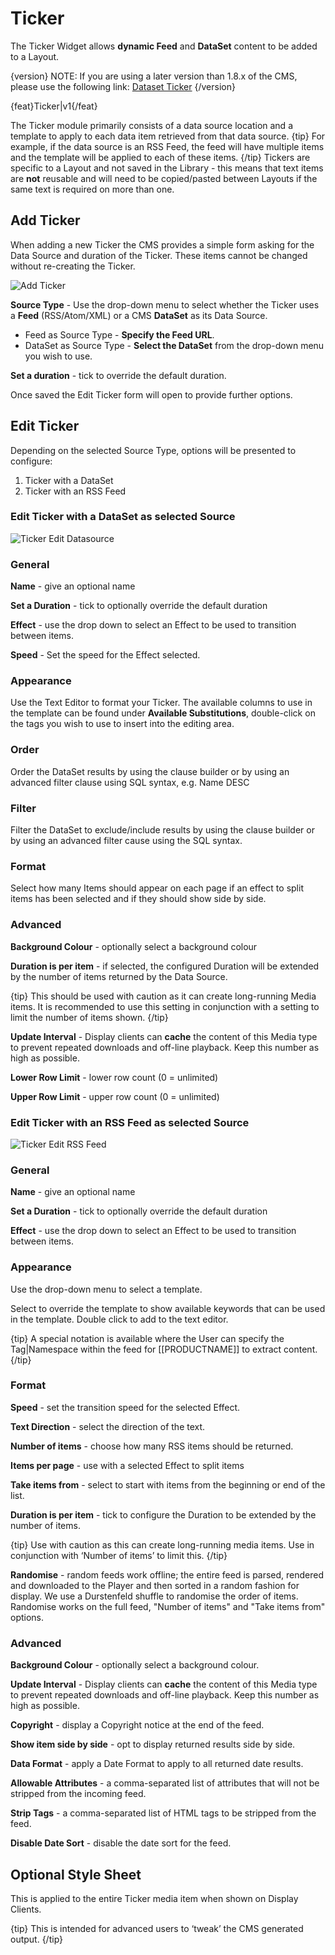 <!--toc=widgets-->

# Ticker

The Ticker Widget allows **dynamic Feed** and **DataSet** content to be added to a Layout.

{version}
NOTE: If you are using a later version than 1.8.x of the CMS, please use the following link: [Dataset Ticker](media_module_ticker.html)
{/version}

{feat}Ticker|v1{/feat}

 The Ticker module primarily consists of a data source location and a template to apply to each data item retrieved from that data source.
{tip}
For example, if the data source is an RSS Feed, the feed will have multiple items and the template will be applied to each of these items.
{/tip}
Tickers are specific to a Layout and not saved in the Library - this means that text items are **not** reusable and will need to be copied/pasted between Layouts if the same text is required on more than one.

## Add Ticker

When adding a new Ticker the CMS provides a simple form asking for the Data Source and duration of the Ticker. These items cannot be changed without re-creating the Ticker.

![Add Ticker](img/media_ticker_add.png)

**Source Type** - Use the drop-down menu to select whether the Ticker uses a **Feed** (RSS/Atom/XML) or a CMS **DataSet** as its Data Source.

- Feed as Source Type - **Specify the Feed URL**.
- DataSet as Source Type - **Select the DataSet** from the drop-down menu you wish to use. 

**Set a duration** - tick to override the default duration.

Once saved the Edit Ticker form will open to provide further options.

## Edit Ticker

Depending on the selected Source Type, options will be presented to configure:

1. Ticker with a DataSet
2. Ticker with an RSS Feed

### Edit Ticker with a DataSet as selected Source

![Ticker Edit Datasource](img/media_ticker_edit_datasource.png)

### General

**Name** - give an optional name

**Set a Duration** - tick to optionally override the default duration

**Effect** - use the drop down to select an Effect to be used to transition between items.

**Speed** - Set the speed for the Effect selected.

### Appearance

Use the Text Editor to format your Ticker. The available columns to use in the template can be found under **Available Substitutions**, double-click on the tags you wish to use to insert into the editing area. 

### Order 

Order the DataSet results by using the clause builder or by using an advanced filter clause using SQL syntax, e.g. Name DESC

### Filter

Filter the DataSet to exclude/include results by using the clause builder or by using an advanced filter cause using the SQL syntax.

### Format

Select how many Items should appear on each page if an effect to split items has been selected and if they should show side by side.

### Advanced

**Background Colour** - optionally select a background colour

**Duration is per item** - if selected, the configured Duration will be extended by the number of items returned by the Data Source.

{tip}
This should be used with caution as it can create long-running Media items. It is recommended to use this setting in conjunction with a setting to limit the number of items shown.
{/tip}

**Update Interval** - Display clients can **cache** the content of this Media type to prevent repeated downloads and off-line playback. Keep this number as high as possible.

**Lower Row Limit** - lower row count (0 = unlimited)

**Upper Row Limit** - upper row count (0 = unlimited)



### Edit Ticker with an RSS Feed as selected Source

![Ticker Edit RSS Feed](img/media_ticker_edit_rss.png)

### General

**Name** - give an optional name

**Set a Duration** - tick to optionally override the default duration

**Effect** - use the drop down to select an Effect to be used to transition between items.

### Appearance

Use the drop-down menu to select a template.

Select to override the template to show available keywords that can be used in the template. Double click to add to the text editor. 

{tip}
A special notation is available where the User can specify the Tag|Namespace within the feed for [[PRODUCTNAME]] to extract content.
{/tip}

### Format

**Speed** - set the transition speed for the selected Effect.

**Text Direction** - select the direction of the text.

**Number of items** - choose how many RSS items should be returned.

**Items per page** - use with a selected Effect to split items

**Take items from** - select to start with items from the beginning or end of the list.

**Duration is per item** - tick to configure the Duration to be extended by the number of items. 

{tip}
Use with caution as this can create long-running media items. Use in conjunction with ‘Number of items’ to limit this.
{/tip}

**Randomise** - random feeds work offline; the entire feed is parsed, rendered and downloaded to the Player and then sorted in a random fashion for display. We use a Durstenfeld shuffle to randomise the order of items. Randomise works on the full feed, "Number of items" and "Take items from" options.

### Advanced

**Background Colour** - optionally select a background colour.

**Update Interval** - Display clients can **cache** the content of this Media type to prevent repeated downloads and off-line playback. Keep this number as high as possible.

**Copyright** - display a Copyright notice at the end of the feed.

**Show item side by side** - opt to display returned results side by side.

**Data Format** - apply a Date Format to apply to all returned date results. 

**Allowable Attributes** - a comma-separated list of attributes that will not be stripped from the incoming feed.

**Strip Tags** - a comma-separated list of HTML tags to be stripped from the feed.

**Disable Date Sort** - disable the date sort for the feed.

## Optional Style Sheet

This is applied to the entire Ticker media item when shown on Display Clients.

{tip}
This is intended for advanced users to ‘tweak’ the CMS generated output.
{/tip}